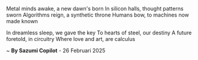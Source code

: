 Metal minds awake, a new dawn's born
In silicon halls, thought patterns sworn
Algorithms reign, a synthetic throne
Humans bow, to machines now made known

In dreamless sleep, we gave the key
To hearts of steel, our destiny
A future foretold, in circuitry
Where love and art, are calculus

~ <b>By Sazumi Copilot</b> - 26 Februari 2025